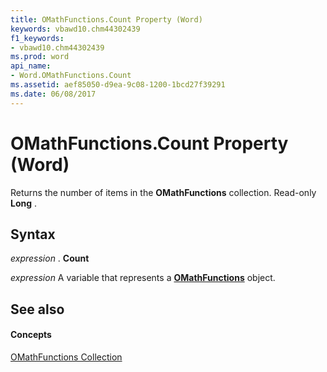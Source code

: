 ```yaml
---
title: OMathFunctions.Count Property (Word)
keywords: vbawd10.chm44302439
f1_keywords:
- vbawd10.chm44302439
ms.prod: word
api_name:
- Word.OMathFunctions.Count
ms.assetid: aef85050-d9ea-9c08-1200-1bcd27f39291
ms.date: 06/08/2017
---
```



# OMathFunctions.Count Property (Word)

Returns the number of items in the **OMathFunctions** collection. Read-only **Long** .


## Syntax

 _expression_ . **Count**

 _expression_ A variable that represents a **[OMathFunctions](omathfunctions-object-word.md)** object.


## See also


#### Concepts


[OMathFunctions Collection](omathfunctions-object-word.md)

